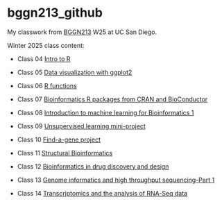 # bggn213_github
My classwork from [BGGN213](https://bioboot.github.io/bggn213_W25/) W25 at UC San Diego.

Winter 2025 class content:

- Class 04 [Intro to R]()

- Class 05 [Data visualization with ggplot2]()

- Class 06 [R functions](https://github.com/hanhee-jo/bggn213_github/blob/d7317177727c0b7f35ab80b18b330d3c8636cf9d/Class6/R%20Lab/Class6/Class6_R_functions.qmd)

- Class 07 [Bioinformatics R packages from CRAN and BioConductor]()

- Class 08 [Introduction to machine learning for Bioinformatics 1]()

- Class 09 [Unsupervised learning mini-project]()

- Class 10 [Find-a-gene project]()

- Class 11 [Structural Bioinformatics]()

- Class 12 [Bioinformatics in drug discovery and design]()

- Class 13 [Genome informatics and high throughput sequencing-Part 1]()

- Class 14 [Transcriptomics and the analysis of RNA-Seq data]()
